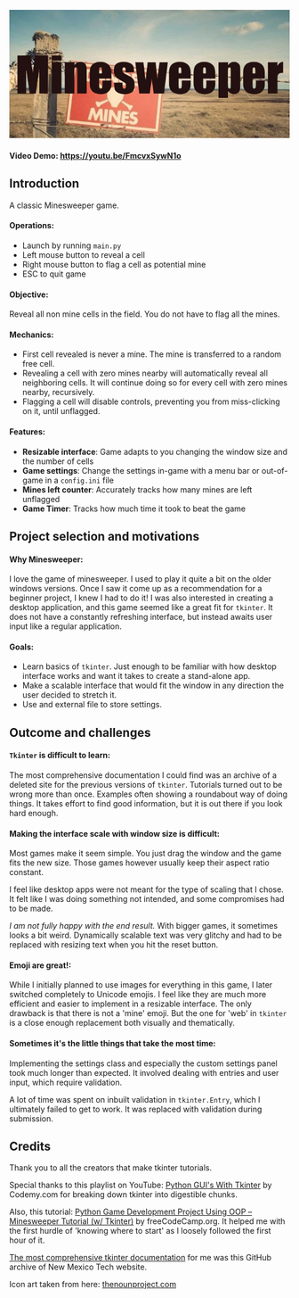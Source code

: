 ![#Minesweeper game](img/banner.png)
#### Video Demo: https://youtu.be/FmcvxSywN1o

## Introduction
A classic Minesweeper game.

#### Operations:
- Launch by running `main.py`
- Left mouse button to reveal a cell
- Right mouse button to flag a cell as potential mine
- ESC to quit game

#### Objective:
Reveal all non mine cells in the field. You do not have to flag all the mines.

#### Mechanics:
- First cell revealed is never a mine. The mine is transferred to a random free cell.
- Revealing a cell with zero mines nearby will automatically reveal all neighboring cells. 
It will continue doing so for every cell with zero mines nearby, recursively.
- Flagging a cell will disable controls, preventing you from miss-clicking on it, until unflagged.

#### Features:
- **Resizable interface**: Game adapts to you changing the window size and the number of cells
- **Game settings**: Change the settings in-game with a menu bar or out-of-game in a 
`config.ini` file
- **Mines left counter**: Accurately tracks how many mines are left unflagged
- **Game Timer**: Tracks how much time it took to beat the game

## Project selection and motivations
#### Why Minesweeper:
I love the game of minesweeper. I used to play it quite a bit on the older windows versions.
Once I saw it come up as a recommendation for a beginner project, I knew I had to do it!
I was also interested in creating a desktop application, and this game seemed like a great
fit for `tkinter`. It does not have a constantly refreshing interface, but instead awaits
user input like a regular application.

#### Goals:
- Learn basics of `tkinter`. Just enough to be familiar with how desktop interface works and 
want it takes to create a stand-alone app.
- Make a scalable interface that would fit the window in any direction the user decided to
stretch it.
- Use and external file to store settings.

## Outcome and challenges
#### `Tkinter` is difficult to learn:
The most comprehensive documentation I could find was an archive of a deleted site for 
the previous versions of `tkinter`. Tutorials turned out to be wrong more than once. 
Examples often showing a roundabout way of doing things. 
It takes effort to find good information, but it is out there if you look hard enough.

#### Making the interface scale with window size is difficult:
Most games make it seem simple. You just drag the window and the game fits the new size.
Those games however usually keep their aspect ratio constant. 

I feel like desktop apps were not meant for the type of scaling that I chose. It felt like
I was doing something not intended, and some compromises had to be made.

*I am not fully happy with the end result.* With bigger games, it sometimes looks a bit weird.
Dynamically scalable text was very glitchy and had to be replaced with resizing text when
you hit the reset button.

#### Emoji are great!:
While I initially planned to use images for everything in this game, I later switched 
completely to Unicode emojis. I feel like they are much more efficient and easier to
implement in a resizable interface. The only drawback is that there is
not a 'mine' emoji. But the one for 'web' in `tkinter` is a close enough replacement both
visually and thematically.

#### Sometimes it's the little things that take the most time:
Implementing the settings class and  especially the custom settings panel took much longer
than expected. It involved dealing with entries and user input, which require validation.

A lot of time was spent on inbuilt validation in `tkinter.Entry`,
which I ultimately failed to get to work. It was replaced with validation during 
submission.


## Credits
Thank you to all the creators that make tkinter tutorials.

Special thanks to this playlist on YouTube:
[Python GUI's With Tkinter](https://youtube.com/playlist?list=PLCC34OHNcOtoC6GglhF3ncJ5rLwQrLGnV)
by Codemy.com for breaking down tkinter into digestible chunks.

Also, this tutorial:
[Python Game Development Project Using OOP – Minesweeper Tutorial (w/ Tkinter)](https://youtu.be/OqbGRZx4xUc) 
by freeCodeCamp.org.
It helped me with the first hurdle of 'knowing where to start' as I loosely followed the 
first hour of it.

[The most comprehensive tkinter documentation](https://anzeljg.github.io/rin2/book2/2405/docs/tkinter/index.html)
for me was this GitHub archive of New Mexico Tech website.

Icon art taken from here: [thenounproject.com](https://thenounproject.com/icon/mine-915944/)